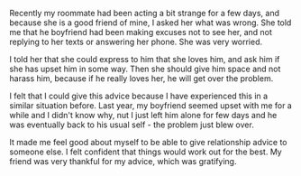 Recently my roommate had been acting a bit strange for a few days, and because she is a good friend of mine, I asked her what was wrong. She told me that he boyfriend had been making excuses not to see her, and not replying to her texts or answering her phone. She was very worried.

I told her that she could express to him that she loves him, and ask him if she has upset him in some way. Then she should give him space and not harass him, because if he really loves her, he will get over the problem.

I felt that I could give this advice because I have experienced this in a similar situation before. Last year, my boyfriend seemed upset with me for a while and I didn't know why, nut I just left him alone for  few days and he was eventually back to his usual self - the problem just blew over.

It made me feel good about myself to be able to give relationship advice to someone else. I felt confident that things would work out for the best. My friend was very thankful for my advice, which was gratifying.